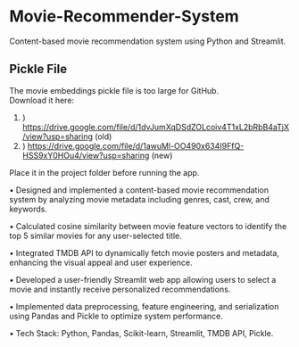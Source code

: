 # Movie-Recommender-System
Content-based movie recommendation system using Python and Streamlit.

## Pickle File
The movie embeddings pickle file is too large for GitHub.  
Download it here: 
1. ) https://drive.google.com/file/d/1dvJumXqDSdZOLcoiv4T1xL2bRbB4aTjX/view?usp=sharing  (old)
2. ) https://drive.google.com/file/d/1awuMl-OO490x634I9FfQ-HSS9xY0HOu4/view?usp=sharing (new)

Place it in the project folder before running the app.
 
• Designed and implemented a content-based movie recommendation system by analyzing movie metadata including genres, 
cast, crew, and keywords. 

• Calculated cosine similarity between movie feature vectors to identify the top 5 similar movies for any user-selected title. 

• Integrated TMDB API to dynamically fetch movie posters and metadata, enhancing the visual appeal and user experience. 

• Developed a user-friendly Streamlit web app allowing users to select a movie and instantly receive personalized 
recommendations.  

• Implemented data preprocessing, feature engineering, and serialization using Pandas and Pickle to optimize system 
performance. 

• Tech Stack: Python, Pandas, Scikit-learn, Streamlit, TMDB API, Pickle.
